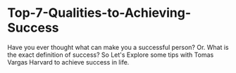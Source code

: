 # Top-7-Qualities-to-Achieving-Success
Have you ever thought what can make you a successful person? Or. What is the exact definition of success?  So Let's Explore some tips with Tomas Vargas Harvard to achieve success in life.
